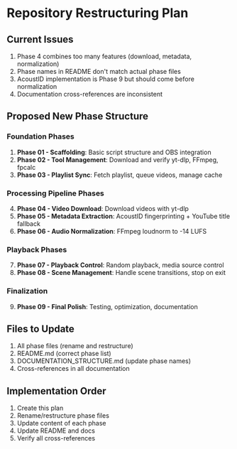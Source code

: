 # Repository Restructuring Plan

## Current Issues
1. Phase 4 combines too many features (download, metadata, normalization)
2. Phase names in README don't match actual phase files
3. AcoustID implementation is Phase 9 but should come before normalization
4. Documentation cross-references are inconsistent

## Proposed New Phase Structure

### Foundation Phases
1. **Phase 01 - Scaffolding**: Basic script structure and OBS integration
2. **Phase 02 - Tool Management**: Download and verify yt-dlp, FFmpeg, fpcalc
3. **Phase 03 - Playlist Sync**: Fetch playlist, queue videos, manage cache

### Processing Pipeline Phases
4. **Phase 04 - Video Download**: Download videos with yt-dlp
5. **Phase 05 - Metadata Extraction**: AcoustID fingerprinting + YouTube title fallback
6. **Phase 06 - Audio Normalization**: FFmpeg loudnorm to -14 LUFS

### Playback Phases
7. **Phase 07 - Playback Control**: Random playback, media source control
8. **Phase 08 - Scene Management**: Handle scene transitions, stop on exit

### Finalization
9. **Phase 09 - Final Polish**: Testing, optimization, documentation

## Files to Update
1. All phase files (rename and restructure)
2. README.md (correct phase list)
3. DOCUMENTATION_STRUCTURE.md (update phase names)
4. Cross-references in all documentation

## Implementation Order
1. Create this plan
2. Rename/restructure phase files
3. Update content of each phase
4. Update README and docs
5. Verify all cross-references